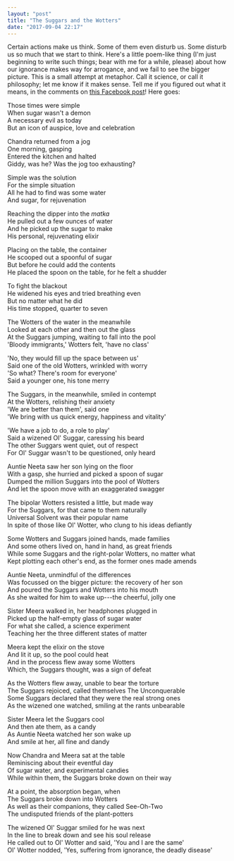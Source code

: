```yaml
---
layout: "post"
title: "The Suggars and the Wotters"
date: "2017-09-04 22:17"
---
```


Certain actions make us think. Some of them even disturb us. Some disturb us so much that we start to think. Here's a little poem-like thing (I'm just beginning to write such things; bear with me for a while, please) about how our ignorance makes way for arrogance, and we fail to see the bigger picture. This is a small attempt at metaphor. Call it science, or call it philosophy; let me know if it makes sense. Tell me if you figured out what it means, in the comments on [this Facebook post](https://www.facebook.com/theramiyer/posts/1815801415103215)! Here goes:

Those times were simple  
When sugar wasn't a demon  
A necessary evil as today  
But an icon of auspice, love and celebration

Chandra returned from a jog  
One morning, gasping  
Entered the kitchen and halted  
Giddy, was he? Was the jog too exhausting?

Simple was the solution  
For the simple situation  
All he had to find was some water  
And sugar, for rejuvenation

Reaching the dipper into the _matka_  
He pulled out a few ounces of water  
And he picked up the sugar to make  
His personal, rejuvenating elixir

Placing on the table, the container  
He scooped out a spoonful of sugar  
But before he could add the contents  
He placed the spoon on the table, for he felt a shudder

To fight the blackout  
He widened his eyes and tried breathing even  
But no matter what he did  
His time stopped, quarter to seven

The Wotters of the water in the meanwhile  
Looked at each other and then out the glass  
At the Suggars jumping, waiting to fall into the pool  
'Bloody immigrants,' Wotters felt, 'have no class'

'No, they would fill up the space between us'  
Said one of the old Wotters, wrinkled with worry  
'So what? There's room for everyone'  
Said a younger one, his tone merry

The Suggars, in the meanwhile, smiled in contempt  
At the Wotters, relishing their anxiety  
'We are better than them', said one  
'We bring with us quick energy, happiness and vitality'

'We have a job to do, a role to play'  
Said a wizened Ol' Suggar, caressing his beard  
The other Suggars went quiet, out of respect  
For Ol' Suggar wasn't to be questioned, only heard

Auntie Neeta saw her son lying on the floor  
With a gasp, she hurried and picked a spoon of sugar  
Dumped the million Suggars into the pool of Wotters  
And let the spoon move with an exaggerated swagger

The bipolar Wotters resisted a little, but made way  
For the Suggars, for that came to them naturally  
Universal Solvent was their popular name  
In spite of those like Ol' Wotter, who clung to his ideas defiantly

Some Wotters and Suggars joined hands, made families  
And some others lived on, hand in hand, as great friends  
While some Suggars and the right-polar Wotters, no matter what  
Kept plotting each other's end, as the former ones made amends

Auntie Neeta, unmindful of the differences  
Was focussed on the bigger picture: the recovery of her son  
And poured the Suggars and Wotters into his mouth  
As she waited for him to wake up---the cheerful, jolly one

Sister Meera walked in, her headphones plugged in  
Picked up the half-empty glass of sugar water  
For what she called, a science experiment  
Teaching her the three different states of matter

Meera kept the elixir on the stove  
And lit it up, so the pool could heat  
And in the process flew away some Wotters  
Which, the Suggars thought, was a sign of defeat

As the Wotters flew away, unable to bear the torture  
The Suggars rejoiced, called themselves The Unconquerable  
Some Suggars declared that they were the real strong ones  
As the wizened one watched, smiling at the rants unbearable

Sister Meera let the Suggars cool  
And then ate them, as a candy  
As Auntie Neeta watched her son wake up  
And smile at her, all fine and dandy

Now Chandra and Meera sat at the table  
Reminiscing about their eventful day  
Of sugar water, and experimental candies  
While within them, the Suggars broke down on their way

At a point, the absorption began, when  
The Suggars broke down into Wotters  
As well as their companions, they called See-Oh-Two  
The undisputed friends of the plant-potters

The wizened Ol' Suggar smiled for he was next  
In the line to break down and see his soul release  
He called out to Ol' Wotter and said, 'You and I are the same'  
Ol' Wotter nodded, 'Yes, suffering from ignorance, the deadly disease'
